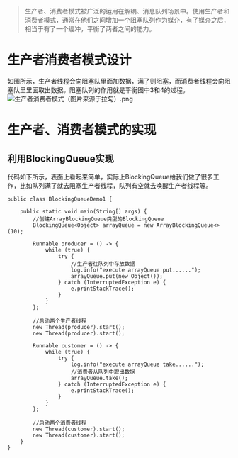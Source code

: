 >生产者、消费者模式被广泛的运用在解耦、消息队列场景中。使用生产者和消费者模式，通常在他们之间增加一个阻塞队列作为媒介，有了媒介之后，相当于有了一个缓冲，平衡了两者之间的能力。

# 生产者消费者模式设计
如图所示，生产者线程会向阻塞队里面加数据，满了则阻塞，而消费者线程会向阻塞队里里面取出数据。阻塞队列的作用就是平衡图中3和4的过程。
![生产者消费者模式（图片来源于拉勾）.png](https://upload-images.jianshu.io/upload_images/9905084-6740a4732e015e56.png?imageMogr2/auto-orient/strip%7CimageView2/2/w/1240)

# 生产者、消费者模式的实现
## 利用BlockingQueue实现
代码如下所示，表面上看起来简单，实际上BlockingQueue给我们做了很多工作，比如队列满了就去阻塞生产者线程，队列有空就去唤醒生产者线程等。
```
public class BlockingQueueDemo1 {

    public static void main(String[] args) {
        //创建ArrayBlockingQueue类型的BlockingQueue
        BlockingQueue<Object> arrayQueue = new ArrayBlockingQueue<>(10);

        Runnable producer = () -> {
            while (true) {
                try {
                    //生产者往队列中存放数据
                    log.info("execute arrayQueue put......");
                    arrayQueue.put(new Object());
                } catch (InterruptedException e) {
                    e.printStackTrace();
                }
            }
        };

        //启动两个生产者线程
        new Thread(producer).start();
        new Thread(producer).start();

        Runnable customer = () -> {
            while (true) {
                try {
                    log.info("execute arrayQueue take......");
                    //消费者从队列中取出数据
                    arrayQueue.take();
                } catch (InterruptedException e) {
                    e.printStackTrace();
                }
            }
        };

        //启动两个消费者线程
        new Thread(customer).start();
        new Thread(customer).start();
    }
}
```
